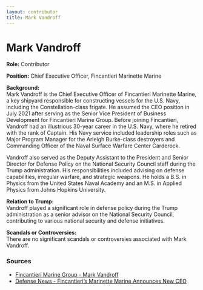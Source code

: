 ```yaml
---
layout: contributor  
title: Mark Vandroff
---
```


# Mark Vandroff

**Role:** Contributor

**Position:** Chief Executive Officer, Fincantieri Marinette Marine

**Background:**  
Mark Vandroff is the Chief Executive Officer of Fincantieri Marinette Marine, a key shipyard responsible for constructing vessels for the U.S. Navy, including the Constellation-class frigate. He assumed the CEO position in July 2021 after serving as the Senior Vice President of Business Development for Fincantieri Marine Group. Before joining Fincantieri, Vandroff had an illustrious 30-year career in the U.S. Navy, where he retired with the rank of Captain. His Navy service included leadership roles such as Major Program Manager for the Arleigh Burke-class destroyers and Commanding Officer of the Naval Surface Warfare Center Carderock.

Vandroff also served as the Deputy Assistant to the President and Senior Director for Defense Policy on the National Security Council staff during the Trump administration. His responsibilities included advising on defense capabilities, irregular warfare, and strategic weapons. He holds a B.S. in Physics from the United States Naval Academy and an M.S. in Applied Physics from Johns Hopkins University.

**Relation to Trump:**  
Vandroff played a significant role in defense policy during the Trump administration as a senior advisor on the National Security Council, contributing to various national security and defense initiatives.

**Scandals or Controversies:**  
There are no significant scandals or controversies associated with Mark Vandroff.

### Sources
- [Fincantieri Marine Group - Mark Vandroff](https://www.fincantierimarinegroup.com)
- [Defense News - Fincantieri’s Marinette Marine Announces New CEO](https://www.defensenews.com)
